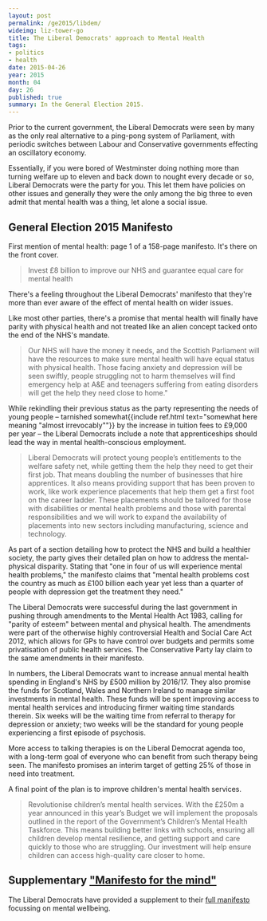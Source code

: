```yaml
---
layout: post
permalink: /ge2015/libdem/
wideimg: liz-tower-go
title: The Liberal Democrats' approach to Mental Health
tags:
- politics
- health
date: 2015-04-26
year: 2015
month: 04
day: 26
published: true
summary: In the General Election 2015.
---
```


Prior to the current government, the Liberal Democrats were seen by many as the only real alternative
to a ping-pong system of Parliament, with periodic switches between Labour and Conservative governments
effecting an oscillatory economy.

Essentially, if you were bored of Westminster doing nothing more than
turning welfare up to eleven and back down to nought every decade or so, Liberal Democrats were the party for you.
This let them have policies on other issues and generally they were the only among the big three to even
admit that mental health was a thing, let alone a social issue.

## General Election 2015 Manifesto

First mention of mental health: page 1 of a 158-page manifesto. It's there on the front cover.

<blockquote>Invest £8 billion to
improve our NHS
and guarantee equal
care for mental
health</blockquote>

There's a feeling throughout the Liberal Democrats' manifesto that they're more than ever aware of the effect
of mental health on wider issues.

Like most other parties, there's a promise that mental health will finally
have parity with physical health and not treated like an alien concept
tacked onto the end of the NHS's mandate.

<blockquote>Our NHS will have the money it needs, and the Scottish
Parliament will have the resources to make sure mental health
will have equal status with physical health. Those facing anxiety
and depression will be seen swiftly, people struggling not to harm
themselves will find emergency help at A&amp;E and teenagers suffering
from eating disorders will get the help they need close to home."</blockquote>

While rekindling their previous status as the party representing the needs of young people
&ndash; tarnished somewhat{{include ref.html text="somewhat here meaning \"almost irrevocably\""}} by the increase in tuition fees to £9,000 per year &ndash; the Liberal Democrats include a note that apprenticeships should lead the way
in mental health-conscious employment.

<blockquote>Liberal Democrats will protect young people’s entitlements to the
welfare safety net, while getting them the help they need to get their
first job. That means doubling the number of businesses that hire
apprentices. It also means providing support that has been proven
to work, like work experience placements that help them get a first
foot on the career ladder. These placements should be tailored for
those with disabilities or mental health problems and those with
parental responsibilities and we will work to expand the availability of
placements into new sectors including manufacturing, science and
technology.</blockquote>

As part of a section detailing how to protect the NHS and build a healthier society,
the party gives their detailed plan on how to address the mental-physical disparity.
Stating that &quot;one in four of us will experience mental health problems,&quot;
the manifesto claims that &quot;mental health problems cost the country as much
as £100 billion each year yet less than a quarter of people with
depression get the treatment they need.&quot;

The Liberal Democrats were successful during the last government in pushing through amendments to the Mental Health Act 1983,
calling for &quot;parity of esteem&quot; between mental and physical health. The amendments were part of the otherwise highly controversial Health and Social Care Act 2012, which allows for GPs to have control over budgets and permits some privatisation of public health services.
The Conservative Party lay claim to the same amendments in their manifesto.

In numbers, the Liberal Democrats want to increase annual mental health spending in England's NHS by £500 million by 2016/17.
They also promise the funds for Scotland, Wales and Northern Ireland to manage similar investments in mental health.
These funds will be spent improving access to mental health services and introducing firmer waiting time standards therein.
Six weeks will be the waiting time from referral to therapy for depression or anxiety;
two weeks will be the standard for young people experiencing a first episode of psychosis.

More access to talking therapies is on the Liberal Democrat agenda too,
with a long-term goal of everyone who can benefit from such therapy being seen.
The manifesto promises an interim target of getting 25% of those in need into treatment.

A final point of the plan is to improve children's mental health services.

<blockquote>Revolutionise children’s mental health services. With the £250m
a year announced in this year’s Budget we will implement the
proposals outlined in the report of the Government’s Children’s
Mental Health Taskforce. This means building better links with
schools, ensuring all children develop mental resilience, and
getting support and care quickly to those who are struggling. Our
investment will help ensure children can access high-quality care
closer to home.</blockquote>

## Supplementary ["Manifesto for the mind"][ManifestoForTheMind]
The Liberal Democrats have provided a supplement to their [full manifesto][LibDemGeneralElectionManifesto] focussing on mental wellbeing.

[LibDemGeneralElectionManifesto]:https://d3n8a8pro7vhmx.cloudfront.net/libdems/pages/8907/attachments/original/1429028133/Liberal_Democrat_General_Election_Manifesto_2015.pdf?1429028133
[ManifestoForTheMind]:https://d3n8a8pro7vhmx.cloudfront.net/libdems/pages/8632/attachments/original/1427785664/MentalHealthMiniManifesto_2015_30_03_15_copy.2-8.pdf?1427785664